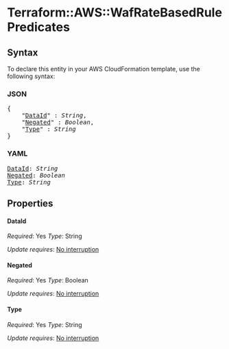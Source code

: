 # Terraform::AWS::WafRateBasedRule Predicates

## Syntax

To declare this entity in your AWS CloudFormation template, use the following syntax:

### JSON

<pre>
{
    "<a href="#dataid" title="DataId">DataId</a>" : <i>String</i>,
    "<a href="#negated" title="Negated">Negated</a>" : <i>Boolean</i>,
    "<a href="#type" title="Type">Type</a>" : <i>String</i>
}
</pre>

### YAML

<pre>
<a href="#dataid" title="DataId">DataId</a>: <i>String</i>
<a href="#negated" title="Negated">Negated</a>: <i>Boolean</i>
<a href="#type" title="Type">Type</a>: <i>String</i>
</pre>

## Properties

#### DataId

_Required_: Yes
_Type_: String

_Update requires_: [No interruption](https://docs.aws.amazon.com/AWSCloudFormation/latest/UserGuide/using-cfn-updating-stacks-update-behaviors.html#update-no-interrupt)

#### Negated

_Required_: Yes
_Type_: Boolean

_Update requires_: [No interruption](https://docs.aws.amazon.com/AWSCloudFormation/latest/UserGuide/using-cfn-updating-stacks-update-behaviors.html#update-no-interrupt)

#### Type

_Required_: Yes
_Type_: String

_Update requires_: [No interruption](https://docs.aws.amazon.com/AWSCloudFormation/latest/UserGuide/using-cfn-updating-stacks-update-behaviors.html#update-no-interrupt)

